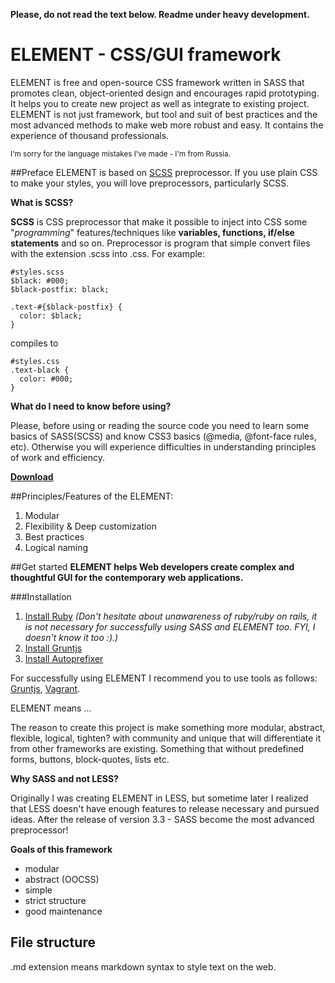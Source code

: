 **Please, do not read the text below. Readme under heavy development.**

# ELEMENT - CSS/GUI framework
ELEMENT is free and open-source CSS framework written in SASS that promotes clean, object-oriented design and encourages rapid prototyping. It helps you to create new project as well as integrate to existing project. ELEMENT is not just framework, but tool and suit of best practices and the most advanced methods to make web more robust and easy. It contains the experience of thousand professionals.

<sub>I'm sorry for the language mistakes I've made - I'm from Russia.</sub>

##Preface
ELEMENT is based on [SCSS](sass-lang.com) preprocessor. If you use plain CSS to make your styles, you will love preprocessors, particularly SCSS.

**What is SCSS?**

**SCSS** is CSS preprocessor that make it possible to inject into CSS some "*programming*" features/techniques like  **variables, functions, if/else statements** and so on. Preprocessor is program that simple convert files with the extension .scss into .css. For example: 
```
#styles.scss
$black: #000;
$black-postfix: black;

.text-#{$black-postfix} {
  color: $black;
}
``` 
compiles to
```
#styles.css
.text-black {
  color: #000;
}
```

**What do I need to know before using?**

Please, before using or reading the source code you need to learn some basics of SASS(SCSS) and know CSS3 basics (@media, @font-face rules, etc). 
Otherwise you will experience difficulties in understanding principles of work and efficiency.

**[Download](https://github.com/kalopsia/element/archive/master.zip)**

##Principles/Features of the ELEMENT:
1. Modular
2. Flexibility & Deep customization
3. Best practices
4. Logical naming

##Get started
**ELEMENT helps Web developers create complex and thoughtful GUI for the contemporary web applications.**

###Installation
1. [Install Ruby]()
*(Don't hesitate about unawareness of ruby/ruby on rails, it is not necessary for successfully using SASS and ELEMENT too. FYI, I doesn't know it too :).)*
2. [Install Gruntjs]()
3. [Install Autoprefixer]()

For successfully using ELEMENT I recommend you to use tools as follows: [Gruntjs](gruntjs.com), [Vagrant](vagrantup.com).

ELEMENT means ...

The reason to create this project is make something more modular, abstract, flexible, logical, tighten? with community and unique that will differentiate it from other frameworks are existing. Something that without predefined forms, buttons, block-quotes, lists etc.

**Why SASS and not LESS?**

Originally I was creating ELEMENT in LESS, but sometime later I realized that LESS doesn't have enough features to release necessary and pursued ideas. After the release of version 3.3 - SASS become the most advanced preprocessor! 

**Goals of this framework**
- modular
- abstract (OOCSS)
- simple
- strict structure
- good maintenance


## File structure
.md extension means markdown syntax to style text on the web.

